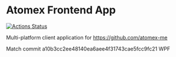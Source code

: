 # Atomex Frontend App

[![Actions Status](https://github.com/atomex-me/atomex.client.web/workflows/.NET%20Core%20CICD/badge.svg)](https://github.com/atomex-me/atomex.client.web/actions)

Multi-platform client application for https://github.com/atomex-me

Match commit a10b3cc2ee48140ea6aee4f31743cae5fcc9fc21 WPF

